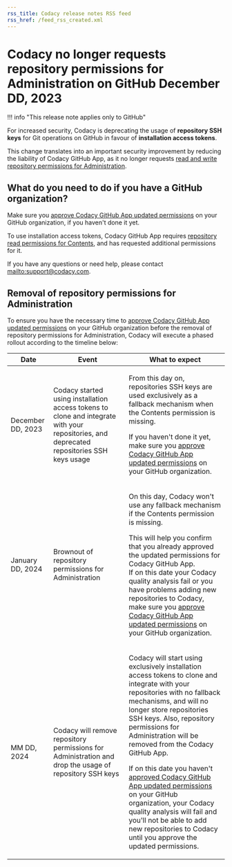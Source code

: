 ```yaml
---
rss_title: Codacy release notes RSS feed
rss_href: /feed_rss_created.xml
---
```


# Codacy no longer requests repository permissions for Administration on GitHub December DD, 2023

!!! info "This release note applies only to GitHub"

For increased security, Codacy is deprecating the usage of **repository SSH keys** for Git operations on GitHub in favour of **installation access tokens**.

This change translates into an important security improvement by reducing the liability of Codacy GitHub App, as it no longer requests [read and write repository permissions for Administration](https://docs.github.com/en/enterprise-cloud@latest/rest/overview/permissions-required-for-github-apps?apiVersion=2022-11-28#repository-permissions-for-administration).

## What do you need to do if you have a GitHub organization?

Make sure you [approve Codacy GitHub App updated permissions](https://docs.github.com/en/apps/using-github-apps/approving-updated-permissions-for-a-github-app) on your GitHub organization, if you haven't done it yet.

To use installation access tokens, Codacy GitHub App requires [repository read permissions for Contents](https://docs.github.com/en/enterprise-cloud@latest/rest/overview/permissions-required-for-github-apps?apiVersion=2022-11-28#repository-permissions-for-contents), and has requested additional permissions for it.

If you have any questions or need help, please contact <mailto:support@codacy.com>.

## Removal of repository permissions for Administration

To ensure you have the necessary time to [approve Codacy GitHub App updated permissions](https://docs.github.com/en/apps/using-github-apps/approving-updated-permissions-for-a-github-app) on your GitHub organization before the removal of repository permissions for Administration, Codacy will execute a phased rollout according to the timeline below:

<table>
  <thead>
    <th>Date</th>
    <th>Event</th>
    <th>What to expect</th>
  </thead>
  <tbody>
    <tr>
      <td>December DD, 2023</td>
      <td>Codacy started using installation access tokens to clone and integrate with your repositories, and deprecated repositories SSH keys usage</td>
      <td>
        <p>From this day on, repositories SSH keys are used exclusively as a fallback mechanism when the Contents permission is missing.</p>
        <p>If you haven't done it yet, make sure you <a href="https://docs.github.com/en/apps/using-github-apps/approving-updated-permissions-for-a-github-app">approve Codacy GitHub App updated permissions</a> on your GitHub organization.</p>
      </td>
    </tr>
    <tr>
      <td>January DD, 2024</td>
      <td>Brownout of repository permissions for Administration</td>
      <td>
        <p>On this day, Codacy won't use any fallback mechanism if the Contents permission is missing.</p>
        <p>This will help you confirm that you already approved the updated permissions for Codacy GitHub App.<br/>If on this date your Codacy quality analysis fail or you have problems adding new repositories to Codacy, make sure you <a href="https://docs.github.com/en/apps/using-github-apps/approving-updated-permissions-for-a-github-app">approve Codacy GitHub App updated permissions</a> on your GitHub organization.</p>
      </td>
    </tr>
    <tr>
      <td>MM DD, 2024</td>
      <td>Codacy will remove repository permissions for Administration and drop the usage of repository SSH keys</td>
      <td>
        <p>Codacy will start using exclusively installation access tokens to clone and integrate with your repositories with no fallback mechanisms, and will no longer store repositories SSH keys. Also, repository permissions for Administration will be removed from the Codacy GitHub App.</p>
        <p>If on this date you haven't <a href="https://docs.github.com/en/apps/using-github-apps/approving-updated-permissions-for-a-github-app">approved Codacy GitHub App updated permissions</a> on your GitHub organization, your Codacy quality analysis will fail and you'll not be able to add new repositories to Codacy until you approve the updated permissions.</p>
      </td>
    </tr>
  </tbody>
</table>
